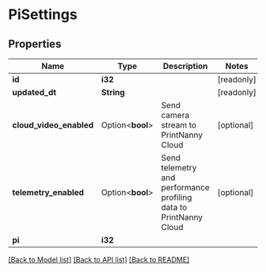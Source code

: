 # PiSettings

## Properties

Name | Type | Description | Notes
------------ | ------------- | ------------- | -------------
**id** | **i32** |  | [readonly]
**updated_dt** | **String** |  | [readonly]
**cloud_video_enabled** | Option<**bool**> | Send camera stream to PrintNanny Cloud | [optional]
**telemetry_enabled** | Option<**bool**> | Send telemetry and performance profiling data to PrintNanny Cloud | [optional]
**pi** | **i32** |  | 

[[Back to Model list]](../README.md#documentation-for-models) [[Back to API list]](../README.md#documentation-for-api-endpoints) [[Back to README]](../README.md)


